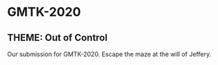 # GMTK-2020
 
## THEME: Out of Control

Our submission for GMTK-2020. Escape the maze at the will of Jeffery.
